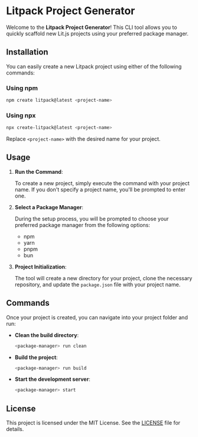 # Litpack Project Generator

Welcome to the **Litpack Project Generator**! This CLI tool allows you to quickly scaffold new Lit.js projects using your preferred package manager.

## Installation

You can easily create a new Litpack project using either of the following commands:

### Using npm

```bash
npm create litpack@latest <project-name>
```

### Using npx

```bash
npx create-litpack@latest <project-name>
```

Replace `<project-name>` with the desired name for your project.

## Usage

1. **Run the Command**:

   To create a new project, simply execute the command with your project name. If you don't specify a project name, you'll be prompted to enter one.

2. **Select a Package Manager**:

   During the setup process, you will be prompted to choose your preferred package manager from the following options:

   - npm
   - yarn
   - pnpm
   - bun

3. **Project Initialization**:

   The tool will create a new directory for your project, clone the necessary repository, and update the `package.json` file with your project name.

## Commands

Once your project is created, you can navigate into your project folder and run:

- **Clean the build directory**:

  ```bash
  <package-manager> run clean
  ```

- **Build the project**:

  ```bash
  <package-manager> run build
  ```

- **Start the development server**:

  ```bash
  <package-manager> start
  ```

## License

This project is licensed under the MIT License. See the [LICENSE](LICENSE) file for details.
